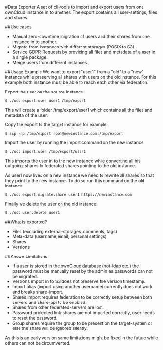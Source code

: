 #Data Exporter
A set of cli-tools to import and export users from one ownCloud instance
in to another. The export contains all user-settings, files and shares.

##Use cases
- Manual zero-downtime migration of users and their shares from one instance in to another.
- Migrate from instances with different storages (POSIX to S3).
- Service GDPR-Requests by providing all files and metadata of a user in a single package.
- Merge users from different instances.

##Usage Example
We want to export "user1" from a "old" to a "new" instance while preserving all shares with
users on the old instance. For this example both instance must be able to reach each
other via federation.

Export the user on the source instance

``$ ./occ export:user user1 /tmp/export``

This will create a folder /tmp/export/user1 which contains
all the files and metadata of the user.

Copy the export to the target instance for example

``$ scp -rp /tmp/export root@newinstance.com:/tmp/export``

Import the user by running the import command on the new instance

``$ ./occ import:user /tmp/export/user1``

This imports the user in to the new instance while converting all his outgoing-shares
to federated shares pointing to the old instance.

As user1 now lives on a new instance we need to rewrite all shares so that
they point to the new instance. To do so run this command on the old instance

``$ ./occ export:migrate:share user1 https://newinstance.com``

Finally we delete the user on the old instance:

``$ ./occ user:delete user1``

##What is exported?
- Files (excluding external-storages, comments, tags)
- Meta-data (username,email, personal settings)
- Shares
- Versions

##Known Limitations
- If a user is stored in the ownCloud database (not-ldap etc.) the password
  must be manually reset by the admin as passwords can not be migrated.
- Versions import in to S3 does not preserve the version timestamp.
- Import alias (import using another username) currently does not work and breaks share-import.
- Shares import requires federation to be correctly setup between both servers and share-api to be enabled.
- Shares from other federated-servers are lost.
- Password protected link-shares are not imported correctly, user needs to reset the password.
- Group shares require the group to be present on the target-system or else the share will be ignored silently.

As this is an early version some limitations might be fixed in the future while others
can not be circumvented.








 














